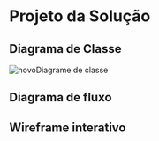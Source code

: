 # Projeto da Solução

## Diagrama de Classe

![novoDiagrame de classe](https://github.com/ICEI-PUC-Minas-PMV-ADS/PMV-ADS-2024-1-E1-SpellScroll/assets/114626925/950f1fa9-d663-4bb9-ad09-5881b34f9d4f)


## Diagrama de fluxo

## Wireframe interativo
